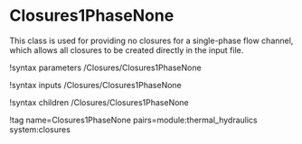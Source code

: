 # Closures1PhaseNone

This class is used for providing no closures for a single-phase flow channel,
which allows all closures to be created directly in the input file.

!syntax parameters /Closures/Closures1PhaseNone

!syntax inputs /Closures/Closures1PhaseNone

!syntax children /Closures/Closures1PhaseNone

!tag name=Closures1PhaseNone pairs=module:thermal_hydraulics system:closures
